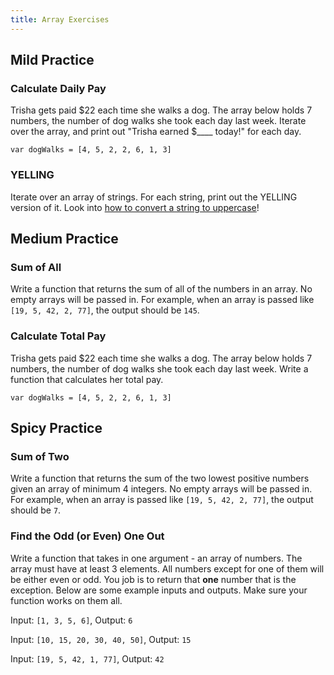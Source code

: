 ```yaml
---
title: Array Exercises
---
```


## Mild Practice

<div class="try-it">
  <h3>Calculate Daily Pay</h3>
  <p>Trisha gets paid $22 each time she walks a dog. The array below holds 7 numbers, the number of dog walks she took each day last week. Iterate over the array, and print out "Trisha earned $____ today!" for each day.</p>
  <code class="try-it-code">var dogWalks = [4, 5, 2, 2, 6, 1, 3]</code>
  <p></p>
</div>

<div class="try-it">
  <h3>YELLING</h3>
  <p>Iterate over an array of strings. For each string, print out the YELLING version of it. Look into <a href="https://developer.mozilla.org/en-US/docs/Web/JavaScript/Reference/Global_Objects/String/toUpperCase">how to convert a string to uppercase</a>!</p>
</div>

## Medium Practice

<div class="try-it">
  <h3>Sum of All</h3>
  <p>Write a function that returns the sum of all of the numbers in an array. No empty arrays will be passed in. For example, when an array is passed like <code class="try-it-code">[19, 5, 42, 2, 77]</code>, the output should be <code class="try-it-code">145</code>.</p>
</div>

<div class="try-it">
  <h3>Calculate Total Pay</h3>
  <p>Trisha gets paid $22 each time she walks a dog. The array below holds 7 numbers, the number of dog walks she took each day last week. Write a function that calculates her total pay.</p>
  <code class="try-it-code">var dogWalks = [4, 5, 2, 2, 6, 1, 3]</code>
  <p></p>
</div>

## Spicy Practice

<div class="try-it">
  <h3>Sum of Two</h3>
  <p>Write a function that returns the sum of the two lowest positive numbers given an array of minimum 4 integers. No empty arrays will be passed in. For example, when an array is passed like <code class="try-it-code">[19, 5, 42, 2, 77]</code>, the output should be <code class="try-it-code">7</code>.</p>
</div>

<div class="try-it">
  <h3>Find the Odd (or Even) One Out</h3>
  <p>Write a function that takes in one argument - an array of numbers. The array must have at least 3 elements. All numbers except for one of them will be either even or odd. You job is to return that <strong>one</strong> number that is the exception. Below are some example inputs and outputs. Make sure your function works on them all.</p>
  <p>Input: <code class="try-it-code">[1, 3, 5, 6]</code>, Output: <code class="try-it-code">6</code></p>
  <p>Input: <code class="try-it-code">[10, 15, 20, 30, 40, 50]</code>, Output: <code class="try-it-code">15</code></p>
  <p>Input: <code class="try-it-code">[19, 5, 42, 1, 77]</code>, Output: <code class="try-it-code">42</code></p>
</div>
